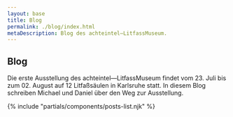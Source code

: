 ```yaml
---
layout: base
title: Blog
permalink: ./blog/index.html
metaDescription: Blog des achteintel—LitfassMuseum.
---
```


## Blog

Die erste Ausstellung des achteintel—LitfassMuseum findet vom 23. Juli bis zum 02. August auf 12 Litfaßsäulen in Karlsruhe statt. In diesem Blog schreiben Michael und Daniel über den Weg zur Ausstellung.   

{% include "partials/components/posts-list.njk" %}
